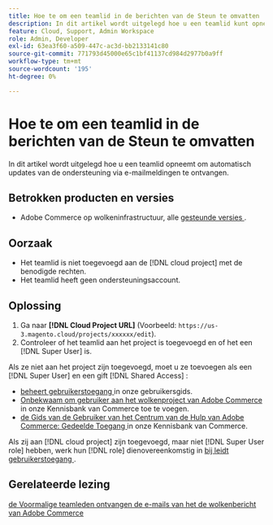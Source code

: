 ```yaml
---
title: Hoe te om een teamlid in de berichten van de Steun te omvatten
description: In dit artikel wordt uitgelegd hoe u een teamlid kunt opnemen in ondersteuningsmeldingen.
feature: Cloud, Support, Admin Workspace
role: Admin, Developer
exl-id: 63ea3f60-a509-447c-ac3d-bb2133141c80
source-git-commit: 771793d45000e65c1bf41137cd984d2977b0a9ff
workflow-type: tm+mt
source-wordcount: '195'
ht-degree: 0%

---
```


# Hoe te om een teamlid in de berichten van de Steun te omvatten

In dit artikel wordt uitgelegd hoe u een teamlid opneemt om automatisch updates van de ondersteuning via e-mailmeldingen te ontvangen.

## Betrokken producten en versies

* Adobe Commerce op wolkeninfrastructuur, alle [ gesteunde versies ](https://www.adobe.com/content/dam/cc/en/legal/terms/enterprise/pdfs/Adobe-Commerce-Software-Lifecycle-Policy.pdf).

## Oorzaak

* Het teamlid is niet toegevoegd aan de [!DNL cloud project] met de benodigde rechten.
* Het teamlid heeft geen ondersteuningsaccount.

## Oplossing

1. Ga naar **[!DNL Cloud Project URL]** (Voorbeeld: `https://us-3.magento.cloud/projects/xxxxxx/edit`).
1. Controleer of het teamlid aan het project is toegevoegd en of het een [!DNL Super User] is.

Als ze niet aan het project zijn toegevoegd, moet u ze toevoegen als een [!DNL Super User] en een gift [!DNL Shared Access] :

* [ beheert gebruikerstoegang ](https://experienceleague.adobe.com/docs/commerce-cloud-service/user-guide/project/user-access.html?lang=nl-NL) in onze gebruikersgids.
* [ Onbekwaam om gebruiker aan het wolkenproject van Adobe Commerce ](https://experienceleague.adobe.com/docs/commerce-knowledge-base/kb/troubleshooting/miscellaneous/unable-add-user-adobe-commerce-cloud-project.html?lang=nl-NL) in onze Kennisbank van Commerce toe te voegen.
* [ de Gids van de Gebruiker van het Centrum van de Hulp van Adobe Commerce: Gedeelde Toegang ](https://experienceleague.adobe.com/docs/commerce-knowledge-base/kb/help-center-guide/magento-help-center-user-guide.html?lang=nl-NL#shared-access) in onze Kennisbank van Commerce.

Als zij aan [!DNL cloud project] zijn toegevoegd, maar niet [!DNL Super User role] hebben, werk hun [!DNL role] dienovereenkomstig in [ bij leidt gebruikerstoegang ](https://experienceleague.adobe.com/docs/commerce-cloud-service/user-guide/project/user-access.html?lang=nl-NL).

## Gerelateerde lezing

[ de Voormalige teamleden ontvangen de e-mails van het de wolkenbericht van Adobe Commerce ](https://experienceleague.adobe.com/docs/commerce-knowledge-base/kb/troubleshooting/miscellaneous/former-teammembers-receive-cloud-notification-emails.html?lang=nl-NL)
